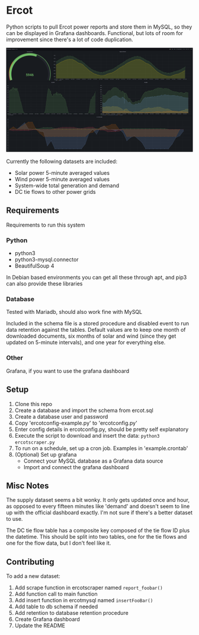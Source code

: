# Ercot

Python scripts to pull Ercot power reports and store them in MySQL, so they can be displayed in Grafana dashboards. Functional, but lots of room for improvement since there's a lot of code duplication.

![Dashboard screenshot](./screenshot.png)

Currently the following datasets are included:

- Solar power 5-minute averaged values
- Wind power 5-minute averaged values
- System-wide total generation and demand
- DC tie flows to other power grids

## Requirements

Requirements to run this system

### Python

- python3
- python3-mysql.connector
- BeautifulSoup 4

In Debian based environments you can get all these through apt, and pip3 can also provide these libraries

### Database

Tested with Mariadb, should also work fine with MySQL

Included in the schema file is a stored procedure and disabled event to run data retention against the tables. Default values are to keep one month of downloaded documents, six months of solar and wind (since they get updated on 5-minute intervals), and one year for everything else.

### Other

Grafana, if you want to use the grafana dashboard

## Setup

1. Clone this repo
2. Create a database and import the schema from ercot.sql
3. Create a database user and password
4. Copy 'ercotconfig-example.py' to 'ercotconfig.py'
5. Enter config details in ercotconfig.py, should be pretty self explanatory
6. Execute the script to download and insert the data: `python3 ercotscraper.py`
7. To run on a schedule, set up a cron job. Examples in 'example.crontab'
8. (Optional) Set up grafana
    - Connect your MySQL database as a Grafana data source
    - Import and connect the grafana dashboard

## Misc Notes

The supply dataset seems a bit wonky. It only gets updated once and hour, as opposed to every fifteen minutes like 'demand' and doesn't seem to line up with the official dashboard exactly. I'm not sure if there's a better dataset to use.

The DC tie flow table has a composite key composed of the tie flow ID plus the datetime. This should be split into two tables, one for the tie flows and one for the flow data, but I don't feel like it.

## Contributing

To add a new dataset:

1. Add scrape function in ercotscraper named `report_foobar()`
2. Add function call to main function
3. Add insert function in ercotmysql named `insertFooBar()`
4. Add table to db schema if needed
5. Add retention to database retention procedure
6. Create Grafana dashboard
7. Update the README
